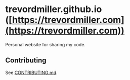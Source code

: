 # trevordmiller.github.io ([https://trevordmiller.com](https://trevordmiller.com))

Personal website for sharing my code.

## Contributing

See [CONTRIBUTING.md](./CONTRIBUTING.md).
